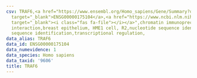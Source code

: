 ```yaml
---
csv: TRAF6,<a href="https://www.ensembl.org/Homo_sapiens/Gene/Summary?db=core;g=ENSG00000175104"
  target="_blank">ENSG00000175104</a>,<a href="https://www.ncbi.nlm.nih.gov/pubmed/22863008"
  target="_blank"><i class="fas fa-file"></i></a>",chromatin immunoprecipitation assay,direct
  interaction,breast epithelium, HME1 cell, R2,nucleotide sequence identification,nucleotide
  sequence identification,transcriptional regulation,
data_alias: TRAF6
data_id: ENSG00000175104
data_numevidence: 1
data_species: Homo sapiens
data_taxid: '9606'
title: TRAF6
---
```


